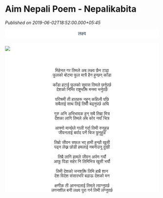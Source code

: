 # Aim Nepali Poem - Nepalikabita

*Published on 2019-06-02T18:52:00.000+05:45*

<h2 style="background-color: white; color: #2c3e50; font-family: Oswald; font-size: 22px; font-weight: 400; line-height: 1.3em; margin: 10px 0px 15px; outline: 0px; padding: 0px; position: relative; text-align: center; text-transform: uppercase; transition: all 0.3s ease 0s;">
<span style="font-size: medium; margin: 0px; outline: 0px; padding: 0px; transition: all 0.3s ease 0s;"><span style="font-family: mangal, serif; margin: 0px; outline: 0px; padding: 0px; transition: all 0.3s ease 0s;">लक्ष्य</span></span></h2>
<div class="separator" style="background-color: white; clear: both; color: #2e2e2e; font-family: "Open Sans", sans-serif; font-size: 14px; margin: 0px; outline: 0px; padding: 0px; text-align: center; transition: all 0.3s ease 0s;">
<a href="https://blogger.googleusercontent.com/img/b/R29vZ2xl/AVvXsEh_LpyW5cDEKXszGOUPiRWZE_JhZq6b4ulBKqSuBMOxhVoP6wXXxisD9esBzDU9bUdWiF-xGrjsYqEj6de2u_bO7zDaWGlDKZB8YPBsUsng-wzSVGHKe8Iui2S2QiAM1HqY_3ygnsBPjG8/s1600/aim-in-life-1.jpg" imageanchor="1" style="color: black; margin-bottom: 0px; margin-left: 0px !important; margin-right: 0px !important; margin-top: 0px; outline: 0px; padding: 0px; text-decoration-line: none; transition: all 0.3s ease 0s;"><img border="0" data-original-height="194" data-original-width="259" src="https://blogger.googleusercontent.com/img/b/R29vZ2xl/AVvXsEh_LpyW5cDEKXszGOUPiRWZE_JhZq6b4ulBKqSuBMOxhVoP6wXXxisD9esBzDU9bUdWiF-xGrjsYqEj6de2u_bO7zDaWGlDKZB8YPBsUsng-wzSVGHKe8Iui2S2QiAM1HqY_3ygnsBPjG8/s1600/aim-in-life-1.jpg" style="border: none; margin: 0px auto; max-width: 100%; outline: 0px; padding: 10px 0px; position: relative; transition: all 0.3s ease 0s; vertical-align: middle;" /></a></div>
<div style="background-color: white; color: #2e2e2e; font-family: "Open Sans", sans-serif; font-size: 14px; margin: 0px; outline: 0px; padding: 0px; transition: all 0.3s ease 0s;">
<div style="margin: 0px; outline: 0px; padding: 0px; text-align: center; transition: all 0.3s ease 0s;">
<span style="font-size: medium; margin: 0px; outline: 0px; padding: 0px; transition: all 0.3s ease 0s;"><span style="font-family: mangal, serif; margin: 0px; outline: 0px; padding: 0px; transition: all 0.3s ease 0s;"><br style="outline: 0px; transition: all 0.3s ease 0s;" /></span></span></div>
</div>
<div class="MsoNormal" style="background-color: white; color: #2e2e2e; font-family: "Open Sans", sans-serif; font-size: 14px; margin: 0px; outline: 0px; padding: 0px; transition: all 0.3s ease 0s;">
<div style="margin: 0px; outline: 0px; padding: 0px; text-align: center; transition: all 0.3s ease 0s;">
<span lang="NE" style="font-family: mangal, serif; font-size: 10pt; line-height: 14.2667px; margin: 0px; outline: 0px; padding: 0px; transition: all 0.3s ease 0s;"><br style="outline: 0px; transition: all 0.3s ease 0s;" /></span></div>
</div>
<div class="MsoNormal" style="background-color: white; color: #2e2e2e; font-family: "Open Sans", sans-serif; font-size: 14px; margin: 0px; outline: 0px; padding: 0px; transition: all 0.3s ease 0s;">
<div style="margin: 0px; outline: 0px; padding: 0px; text-align: center; transition: all 0.3s ease 0s;">
<span lang="NE" style="font-family: mangal, serif; font-size: 10pt; line-height: 14.2667px; margin: 0px; outline: 0px; padding: 0px; transition: all 0.3s ease 0s;"><br style="outline: 0px; transition: all 0.3s ease 0s;" /></span></div>
</div>
<div class="MsoNormal" style="background-color: white; color: #2e2e2e; font-family: "Open Sans", sans-serif; font-size: 14px; margin: 0px; outline: 0px; padding: 0px; transition: all 0.3s ease 0s;">
<div style="margin: 0px; outline: 0px; padding: 0px; text-align: center; transition: all 0.3s ease 0s;">
<span style="font-family: georgia, "times new roman", serif; margin: 0px; outline: 0px; padding: 0px; transition: all 0.3s ease 0s;"><span lang="NE" style="line-height: 14.98px; margin: 0px; outline: 0px; padding: 0px; transition: all 0.3s ease 0s;">मिहेनत गर तिमले अब लक्ष्य छैन टाढा</span><o:p style="outline: 0px; transition: all 0.3s ease 0s;"></o:p></span></div>
</div>
<div class="MsoNormal" style="background-color: white; color: #2e2e2e; font-family: "Open Sans", sans-serif; font-size: 14px; margin: 0px; outline: 0px; padding: 0px; transition: all 0.3s ease 0s;">
<div style="margin: 0px; outline: 0px; padding: 0px; text-align: center; transition: all 0.3s ease 0s;">
<span style="font-family: georgia, "times new roman", serif; margin: 0px; outline: 0px; padding: 0px; transition: all 0.3s ease 0s;"><span lang="NE" style="line-height: 14.98px; margin: 0px; outline: 0px; padding: 0px; transition: all 0.3s ease 0s;">फुलको बोटमा फुल मात्रै हैन हुन्छन् काँडा</span><o:p style="outline: 0px; transition: all 0.3s ease 0s;"></o:p></span></div>
</div>
<div class="MsoNormal" style="background-color: white; color: #2e2e2e; font-family: "Open Sans", sans-serif; font-size: 14px; margin: 0px; outline: 0px; padding: 0px; transition: all 0.3s ease 0s;">
<div style="margin: 0px; outline: 0px; padding: 0px; text-align: center; transition: all 0.3s ease 0s;">
<br style="outline: 0px; transition: all 0.3s ease 0s;" /></div>
</div>
<div class="MsoNormal" style="background-color: white; color: #2e2e2e; font-family: "Open Sans", sans-serif; font-size: 14px; margin: 0px; outline: 0px; padding: 0px; transition: all 0.3s ease 0s;">
<div style="margin: 0px; outline: 0px; padding: 0px; text-align: center; transition: all 0.3s ease 0s;">
<span style="font-family: georgia, "times new roman", serif; margin: 0px; outline: 0px; padding: 0px; transition: all 0.3s ease 0s;"><span lang="NE" style="line-height: 14.98px; margin: 0px; outline: 0px; padding: 0px; transition: all 0.3s ease 0s;">काँडा हटाई फुलको सुवास तिमले छर्नुपर्छ</span><o:p style="outline: 0px; transition: all 0.3s ease 0s;"></o:p></span></div>
</div>
<div class="MsoNormal" style="background-color: white; color: #2e2e2e; font-family: "Open Sans", sans-serif; font-size: 14px; margin: 0px; outline: 0px; padding: 0px; transition: all 0.3s ease 0s;">
<div style="margin: 0px; outline: 0px; padding: 0px; text-align: center; transition: all 0.3s ease 0s;">
<span style="font-family: georgia, "times new roman", serif; margin: 0px; outline: 0px; padding: 0px; transition: all 0.3s ease 0s;"><span lang="NE" style="line-height: 14.98px; margin: 0px; outline: 0px; padding: 0px; transition: all 0.3s ease 0s;">देशको निम्ति राष्ट्रभक्ति मनमा भर्नुपर्छ</span><o:p style="outline: 0px; transition: all 0.3s ease 0s;"></o:p></span></div>
</div>
<div class="MsoNormal" style="background-color: white; color: #2e2e2e; font-family: "Open Sans", sans-serif; font-size: 14px; margin: 0px; outline: 0px; padding: 0px; transition: all 0.3s ease 0s;">
<div style="margin: 0px; outline: 0px; padding: 0px; text-align: center; transition: all 0.3s ease 0s;">
<br style="outline: 0px; transition: all 0.3s ease 0s;" /></div>
</div>
<div class="MsoNormal" style="background-color: white; color: #2e2e2e; font-family: "Open Sans", sans-serif; font-size: 14px; margin: 0px; outline: 0px; padding: 0px; transition: all 0.3s ease 0s;">
<div style="margin: 0px; outline: 0px; padding: 0px; text-align: center; transition: all 0.3s ease 0s;">
<span style="font-family: georgia, "times new roman", serif; margin: 0px; outline: 0px; padding: 0px; transition: all 0.3s ease 0s;"><span lang="NE" style="line-height: 14.98px; margin: 0px; outline: 0px; padding: 0px; transition: all 0.3s ease 0s;">परिश्रमी ती हातहरू नहुन् कहिल्यै पछि</span><o:p style="outline: 0px; transition: all 0.3s ease 0s;"></o:p></span></div>
</div>
<div class="MsoNormal" style="background-color: white; color: #2e2e2e; font-family: "Open Sans", sans-serif; font-size: 14px; margin: 0px; outline: 0px; padding: 0px; transition: all 0.3s ease 0s;">
<div style="margin: 0px; outline: 0px; padding: 0px; text-align: center; transition: all 0.3s ease 0s;">
<span style="font-family: georgia, "times new roman", serif; margin: 0px; outline: 0px; padding: 0px; transition: all 0.3s ease 0s;"><span lang="NE" style="line-height: 14.98px; margin: 0px; outline: 0px; padding: 0px; transition: all 0.3s ease 0s;">सबैलाई साथ लिई तिमी बढ्नुपर्छ अघि</span><o:p style="outline: 0px; transition: all 0.3s ease 0s;"></o:p></span></div>
</div>
<div class="MsoNormal" style="background-color: white; color: #2e2e2e; font-family: "Open Sans", sans-serif; font-size: 14px; margin: 0px; outline: 0px; padding: 0px; transition: all 0.3s ease 0s;">
<div style="margin: 0px; outline: 0px; padding: 0px; text-align: center; transition: all 0.3s ease 0s;">
<br style="outline: 0px; transition: all 0.3s ease 0s;" /></div>
</div>
<div class="MsoNormal" style="background-color: white; color: #2e2e2e; font-family: "Open Sans", sans-serif; font-size: 14px; margin: 0px; outline: 0px; padding: 0px; transition: all 0.3s ease 0s;">
<div style="margin: 0px; outline: 0px; padding: 0px; text-align: center; transition: all 0.3s ease 0s;">
<span style="font-family: georgia, "times new roman", serif; margin: 0px; outline: 0px; padding: 0px; transition: all 0.3s ease 0s;"><span lang="NE" style="line-height: 14.98px; margin: 0px; outline: 0px; padding: 0px; transition: all 0.3s ease 0s;">गुरु अनि अभिभावक हुन् सबै तिम्रा मित्र</span><o:p style="outline: 0px; transition: all 0.3s ease 0s;"></o:p></span></div>
</div>
<div class="MsoNormal" style="background-color: white; color: #2e2e2e; font-family: "Open Sans", sans-serif; font-size: 14px; margin: 0px; outline: 0px; padding: 0px; transition: all 0.3s ease 0s;">
<div style="margin: 0px; outline: 0px; padding: 0px; text-align: center; transition: all 0.3s ease 0s;">
<span style="font-family: georgia, "times new roman", serif; margin: 0px; outline: 0px; padding: 0px; transition: all 0.3s ease 0s;"><span lang="NE" style="line-height: 14.98px; margin: 0px; outline: 0px; padding: 0px; transition: all 0.3s ease 0s;">देशका लागि तिमले अब कोर नयाँ चित्र</span><o:p style="outline: 0px; transition: all 0.3s ease 0s;"></o:p></span></div>
</div>
<div class="MsoNormal" style="background-color: white; color: #2e2e2e; font-family: "Open Sans", sans-serif; font-size: 14px; margin: 0px; outline: 0px; padding: 0px; transition: all 0.3s ease 0s;">
<div style="margin: 0px; outline: 0px; padding: 0px; text-align: center; transition: all 0.3s ease 0s;">
<br style="outline: 0px; transition: all 0.3s ease 0s;" /></div>
</div>
<div class="MsoNormal" style="background-color: white; color: #2e2e2e; font-family: "Open Sans", sans-serif; font-size: 14px; margin: 0px; outline: 0px; padding: 0px; transition: all 0.3s ease 0s;">
<div style="margin: 0px; outline: 0px; padding: 0px; text-align: center; transition: all 0.3s ease 0s;">
<span style="font-family: georgia, "times new roman", serif; margin: 0px; outline: 0px; padding: 0px; transition: all 0.3s ease 0s;"><span lang="NE" style="line-height: 14.98px; margin: 0px; outline: 0px; padding: 0px; transition: all 0.3s ease 0s;">आफ्नो मान्छेले गाली गर्दा तिमी रुनुहुन्न</span><o:p style="outline: 0px; transition: all 0.3s ease 0s;"></o:p></span></div>
</div>
<div class="MsoNormal" style="background-color: white; color: #2e2e2e; font-family: "Open Sans", sans-serif; font-size: 14px; margin: 0px; outline: 0px; padding: 0px; transition: all 0.3s ease 0s;">
<div style="margin: 0px; outline: 0px; padding: 0px; text-align: center; transition: all 0.3s ease 0s;">
<span style="font-family: georgia, "times new roman", serif; margin: 0px; outline: 0px; padding: 0px; transition: all 0.3s ease 0s;"><span lang="NE" style="line-height: 14.98px; margin: 0px; outline: 0px; padding: 0px; transition: all 0.3s ease 0s;">जीवनलाई बर्वाद पर्ने चिज छुनुहुन्न</span><o:p style="outline: 0px; transition: all 0.3s ease 0s;"></o:p></span></div>
</div>
<div class="MsoNormal" style="background-color: white; color: #2e2e2e; font-family: "Open Sans", sans-serif; font-size: 14px; margin: 0px; outline: 0px; padding: 0px; transition: all 0.3s ease 0s;">
<div style="margin: 0px; outline: 0px; padding: 0px; text-align: center; transition: all 0.3s ease 0s;">
<br style="outline: 0px; transition: all 0.3s ease 0s;" /></div>
</div>
<div class="MsoNormal" style="background-color: white; color: #2e2e2e; font-family: "Open Sans", sans-serif; font-size: 14px; margin: 0px; outline: 0px; padding: 0px; transition: all 0.3s ease 0s;">
<div style="margin: 0px; outline: 0px; padding: 0px; text-align: center; transition: all 0.3s ease 0s;">
<span style="font-family: georgia, "times new roman", serif; margin: 0px; outline: 0px; padding: 0px; transition: all 0.3s ease 0s;"><span lang="NE" style="line-height: 14.98px; margin: 0px; outline: 0px; padding: 0px; transition: all 0.3s ease 0s;">तिम्रो जीवन सफल भए हामी हुन्छौ खुसी</span><o:p style="outline: 0px; transition: all 0.3s ease 0s;"></o:p></span></div>
</div>
<div class="MsoNormal" style="background-color: white; color: #2e2e2e; font-family: "Open Sans", sans-serif; font-size: 14px; margin: 0px; outline: 0px; padding: 0px; transition: all 0.3s ease 0s;">
<div style="margin: 0px; outline: 0px; padding: 0px; text-align: center; transition: all 0.3s ease 0s;">
<span style="font-family: georgia, "times new roman", serif; margin: 0px; outline: 0px; padding: 0px; transition: all 0.3s ease 0s;"><span lang="NE" style="line-height: 14.98px; margin: 0px; outline: 0px; padding: 0px; transition: all 0.3s ease 0s;">पढ्न लेख्न छोडी हमलाई नबनाउनू दुखी</span><o:p style="outline: 0px; transition: all 0.3s ease 0s;"></o:p></span></div>
</div>
<div class="MsoNormal" style="background-color: white; color: #2e2e2e; font-family: "Open Sans", sans-serif; font-size: 14px; margin: 0px; outline: 0px; padding: 0px; transition: all 0.3s ease 0s;">
<div style="margin: 0px; outline: 0px; padding: 0px; text-align: center; transition: all 0.3s ease 0s;">
<br style="outline: 0px; transition: all 0.3s ease 0s;" /></div>
</div>
<div class="MsoNormal" style="background-color: white; color: #2e2e2e; font-family: "Open Sans", sans-serif; font-size: 14px; margin: 0px; outline: 0px; padding: 0px; transition: all 0.3s ease 0s;">
<div style="margin: 0px; outline: 0px; padding: 0px; text-align: center; transition: all 0.3s ease 0s;">
<span style="font-family: georgia, "times new roman", serif; margin: 0px; outline: 0px; padding: 0px; transition: all 0.3s ease 0s;"><span lang="NE" style="line-height: 14.98px; margin: 0px; outline: 0px; padding: 0px; transition: all 0.3s ease 0s;">तिम्रै लागि हामले जीवन अर्पण गर्यौ</span><o:p style="outline: 0px; transition: all 0.3s ease 0s;"></o:p></span></div>
</div>
<div class="MsoNormal" style="background-color: white; color: #2e2e2e; font-family: "Open Sans", sans-serif; font-size: 14px; margin: 0px; outline: 0px; padding: 0px; transition: all 0.3s ease 0s;">
<div style="margin: 0px; outline: 0px; padding: 0px; text-align: center; transition: all 0.3s ease 0s;">
<span style="font-family: georgia, "times new roman", serif; margin: 0px; outline: 0px; padding: 0px; transition: all 0.3s ease 0s;"><span lang="NE" style="line-height: 14.98px; margin: 0px; outline: 0px; padding: 0px; transition: all 0.3s ease 0s;">आफू पिडा सहेर नि तिमिभित्र खुसी भर्यौ</span><o:p style="outline: 0px; transition: all 0.3s ease 0s;"></o:p></span></div>
</div>
<div class="MsoNormal" style="background-color: white; color: #2e2e2e; font-family: "Open Sans", sans-serif; font-size: 14px; margin: 0px; outline: 0px; padding: 0px; transition: all 0.3s ease 0s;">
<div style="margin: 0px; outline: 0px; padding: 0px; text-align: center; transition: all 0.3s ease 0s;">
<br style="outline: 0px; transition: all 0.3s ease 0s;" /></div>
</div>
<div class="MsoNormal" style="background-color: white; color: #2e2e2e; font-family: "Open Sans", sans-serif; font-size: 14px; margin: 0px; outline: 0px; padding: 0px; transition: all 0.3s ease 0s;">
<div style="margin: 0px; outline: 0px; padding: 0px; text-align: center; transition: all 0.3s ease 0s;">
<span style="font-family: georgia, "times new roman", serif; margin: 0px; outline: 0px; padding: 0px; transition: all 0.3s ease 0s;"><span lang="NE" style="line-height: 14.98px; margin: 0px; outline: 0px; padding: 0px; transition: all 0.3s ease 0s;">तिमी देशको जनशक्ति तिमि हाम्रै शान</span><o:p style="outline: 0px; transition: all 0.3s ease 0s;"></o:p></span></div>
</div>
<div class="MsoNormal" style="background-color: white; color: #2e2e2e; font-family: "Open Sans", sans-serif; font-size: 14px; margin: 0px; outline: 0px; padding: 0px; transition: all 0.3s ease 0s;">
<div style="margin: 0px; outline: 0px; padding: 0px; text-align: center; transition: all 0.3s ease 0s;">
<span style="font-family: georgia, "times new roman", serif; margin: 0px; outline: 0px; padding: 0px; transition: all 0.3s ease 0s;"><span lang="NE" style="line-height: 14.98px; margin: 0px; outline: 0px; padding: 0px; transition: all 0.3s ease 0s;">देश विदेश संसारभरि बढाऊ देशको मन</span><o:p style="outline: 0px; transition: all 0.3s ease 0s;"></o:p></span></div>
</div>
<div class="MsoNormal" style="background-color: white; color: #2e2e2e; font-family: "Open Sans", sans-serif; font-size: 14px; margin: 0px; outline: 0px; padding: 0px; text-align: justify; transition: all 0.3s ease 0s;">
<div style="margin: 0px; outline: 0px; padding: 0px; text-align: center; transition: all 0.3s ease 0s;">
<br style="outline: 0px; transition: all 0.3s ease 0s;" /></div>
</div>
<div class="MsoNormal" style="background-color: white; color: #2e2e2e; font-family: "Open Sans", sans-serif; font-size: 14px; margin: 0px; outline: 0px; padding: 0px; text-align: justify; transition: all 0.3s ease 0s;">
<div style="margin: 0px; outline: 0px; padding: 0px; text-align: center; transition: all 0.3s ease 0s;">
<span style="font-family: georgia, "times new roman", serif; margin: 0px; outline: 0px; padding: 0px; transition: all 0.3s ease 0s;"><span lang="NE" style="line-height: 14.98px; margin: 0px; outline: 0px; padding: 0px; transition: all 0.3s ease 0s;">क्षणीक ती आनन्दलाई तिमले त्याग्नुपर्छ</span><o:p style="outline: 0px; transition: all 0.3s ease 0s;"></o:p></span></div>
</div>
<div class="MsoNormal" style="background-color: white; color: #2e2e2e; font-family: "Open Sans", sans-serif; font-size: 14px; margin: 0px; outline: 0px; padding: 0px; text-align: justify; transition: all 0.3s ease 0s;">
<div style="margin: 0px; outline: 0px; padding: 0px; text-align: center; transition: all 0.3s ease 0s;">
<span lang="NE" style="line-height: 14.98px; margin: 0px; outline: 0px; padding: 0px; transition: all 0.3s ease 0s;"><span style="font-family: georgia, "times new roman", serif; margin: 0px; outline: 0px; padding: 0px; transition: all 0.3s ease 0s;">लगनशील बनी लक्ष्य पुरा गर्न तिमी लग्नुपर्छ</span></span></div>
</div>
